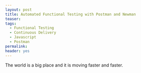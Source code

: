 ```yaml
---
layout: post
title: Automated Functional Testing with Postman and Newman
teaser:
tags:
  - Functional Testing
  - Continuous Delivery
  - Javascript
  - Postman
permalink:
header: yes
---
```


The world is a big place and it is moving faster and faster.
